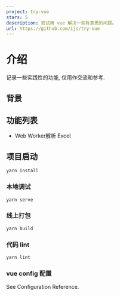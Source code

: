 ```yaml
---
project: try-vue
stars: 5
description: 尝试用 vue 解决一些有意思的问题。
url: https://github.com/ijs/try-vue
---
```


介绍
==

记录一些实践性的功能, 仅用作交流和参考.

背景
--

功能列表
----

-   Web Worker解析 Excel

项目启动
----

```
yarn install
```

### 本地调试

```
yarn serve
```

### 线上打包

```
yarn build
```

### 代码 lint

```
yarn lint
```

### vue config 配置

See Configuration Reference.
